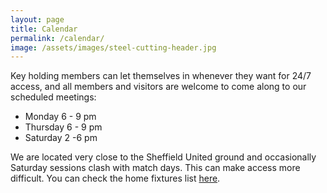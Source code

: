 ```yaml
---
layout: page
title: Calendar
permalink: /calendar/
image: /assets/images/steel-cutting-header.jpg
---
```


Key holding members can let themselves in whenever they want for 24/7 access, and all members and visitors are welcome to come along to our scheduled meetings:

* Monday 6 - 9 pm
* Thursday 6 - 9 pm
* Saturday 2 -6 pm

We are located very close to the Sheffield United ground and occasionally Saturday sessions clash with match days. This can make access more difficult. You can check the home fixtures list [here](https://fixtur.es/en/team/sheffield-united-fc/home).
